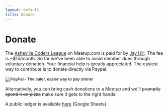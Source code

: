 ```yaml
---
layout: default
title: Donate
---
```


# Donate

The [Asheville Coders League](http://www.meetup.com/Asheville-Coders-League) on Meetup.com is paid for by [Jay Hill](https://www.meetup.com/members/10887105/). The fee is ~$15/month. So far we've been able to avoid member dues through voluntary donation. Your financial help is greatly appreciated. The easiest way to contribute is to donate directly via Paypal:

<form action="https://www.paypal.com/cgi-bin/webscr" method="post" target="_top">
<input type="hidden" name="cmd" value="_s-xclick">
<input type="hidden" name="hosted_button_id" value="G7Y6TQ25H29FU">
<input type="image" src="https://www.paypalobjects.com/en_US/i/btn/btn_donate_LG.gif" border="0" name="submit" alt="PayPal - The safer, easier way to pay online!">
<img alt="" border="0" src="https://www.paypalobjects.com/en_US/i/scr/pixel.gif" width="1" height="1">
</form>

Alternatively, you can bring cash donations to a Meetup and we'll <strike>promptly spend it on pizza</strike> make sure it gets to the right hands.

A public ledger is available [here](https://docs.google.com/spreadsheets/d/1ZkALAQ5DPZSf_57CJp7uHOn65S0lKlUInWgfOVBDpNg/edit?usp=sharing) (Google Sheets).
